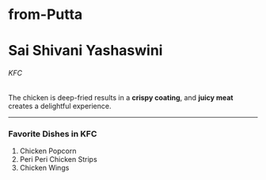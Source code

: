 # from-Putta
# Sai Shivani Yashaswini
###### KFC

The chicken is deep-fried results in a **crispy  coating**, and **juicy meat** creates a delightful experience.

---

### Favorite Dishes in KFC
1. Chicken Popcorn
2. Peri Peri Chicken Strips
3. Chicken Wings